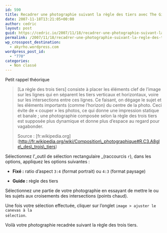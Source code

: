 ```yaml
---
id: 590
title: Recadrer une photographie suivant la règle des tiers avec The Gimp
date: 2007-11-18T13:21:05+00:00
author: cedric
layout: post
guid: https://cedric.io/2007/11/18/recadrer-une-photographie-suivant-la-regle-des-tiers-avec-the-gimp.html
permalink: /2007/11/18/recadrer-une-photographie-suivant-la-regle-des-tiers-avec-the-gimp/
wp_crosspost_destination:
  - akyrho.wordpress.com
wordpress_post_id:
  - "770"
categories:
  - Non classé
---
```

Petit rappel théorique

> [La règle des trois tiers] consiste à placer les éléments clef de l&rsquo;image sur les lignes qui en séparent les tiers verticaux et horizontaux, voire sur les intersections entre ces lignes. Ce faisant, on dégage le sujet et les éléments importants (comme l&rsquo;horizon) du centre de la photo. Ceci évite de « couper » les photos, ce qui donne une impression statique et banale ; une photographie composée selon la règle des trois tiers est supposée plus dynamique et donne plus d&rsquo;espace au regard pour vagabonder.
> 
> Source : \[fr.wikipedia.org\](http://fr.wikipedia.org/wiki/Composition\_photographique#R.C3.A8gle\_des\_trois\_tiers)

Sélectionnez l’\_outil de sélection rectangulaire \_(raccourcis <code class="highlighter-rouge">r</code>), dans les options, appliquez les options suivantes :

  * **Fixé :** ratio d’aspect <code class="highlighter-rouge">3:4</code> (format portrait) ou <code class="highlighter-rouge">4:3</code> (format paysage)

  * **Guide :** règle des tiers

Sélectionnez une partie de votre photographie en essayant de mettre le ou les sujets aux croisements des intersections (points chaud).

Une fois votre sélection effectuée, cliquer sur l’onglet <code class="highlighter-rouge">image > ajuster le canevas à la sélection</code>.

Voilà votre photographie recadrée suivant la règle des trois tiers.